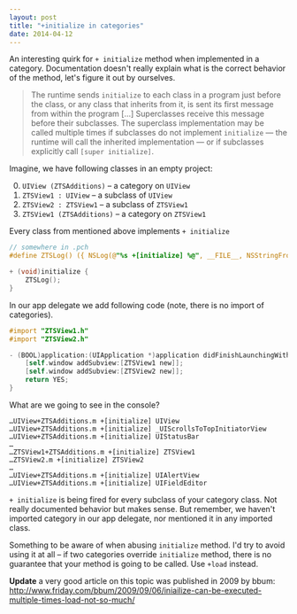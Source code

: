 ```yaml
---
layout: post
title: "+initialize in categories"
date: 2014-04-12
---
```


An interesting quirk for `+ initialize` method when implemented in a category. Documentation doesn't really explain what is the correct behavior of the method, let's figure it out by ourselves.
<excerpt/>

> The runtime sends `initialize` to each class in a program just before the class, or any class that inherits from it, is sent its first message from within the program […] Superclasses receive this message before their subclasses. The superclass implementation may be called multiple times if subclasses do not implement `initialize` — the runtime will call the inherited implementation — or if subclasses explicitly call `[super initialize]`.

Imagine, we have following classes in an empty project:

0. `UIView (ZTSAdditions)` – a category on `UIView`
0. `ZTSView1 : UIView` – a subclass of `UIView`
0. `ZTSView2 : ZTSView1` – a subclass of `ZTSView1`
0. `ZTSView1 (ZTSAdditions)` – a category on `ZTSView1`

Every class from mentioned above implements `+ initialize`

```objective-c
// somewhere in .pch
#define ZTSLog() ({ NSLog(@"%s +[initialize] %@", __FILE__, NSStringFromClass(self)); })

+ (void)initialize {
    ZTSLog();
}
```

In our app delegate we add following code (note, there is no import of categories).

```objective-c
#import "ZTSView1.h"
#import "ZTSView2.h"

- (BOOL)application:(UIApplication *)application didFinishLaunchingWithOptions:(NSDictionary *)launchOptions {
    [self.window addSubview:[ZTSView1 new]];
    [self.window addSubview:[ZTSView2 new]];
    return YES;
}
```

What are we going to see in the console?

```
…UIView+ZTSAdditions.m +[initialize] UIView
…UIView+ZTSAdditions.m +[initialize] _UIScrollsToTopInitiatorView
…UIView+ZTSAdditions.m +[initialize] UIStatusBar
…
…ZTSView1+ZTSAdditions.m +[initialize] ZTSView1
…ZTSView2.m +[initialize] ZTSView2
…
…UIView+ZTSAdditions.m +[initialize] UIAlertView
…UIView+ZTSAdditions.m +[initialize] UIFieldEditor
```

`+ initialize` is being fired for every subclass of your category class. Not really documented behavior but makes sense. But remember, we haven't imported category in our app delegate, nor mentioned it in any imported class.

Something to be aware of when abusing `initialize` method. I'd try to avoid using it at all – if two categories override `initialize` method, there is no guarantee that your method is going to be called. Use `+load` instead.

**Update** a very good article on this topic was published in 2009 by bbum: http://www.friday.com/bbum/2009/09/06/iniailize-can-be-executed-multiple-times-load-not-so-much/
